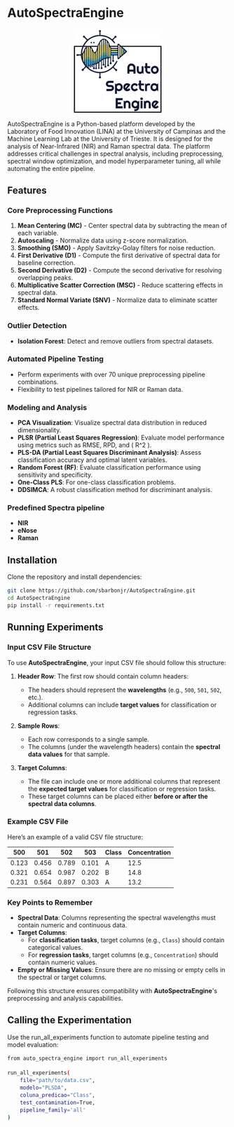 # AutoSpectraEngine

<p align="center">
  <img src="ASNlogo.png" alt="Drag Racing" width="200"/>
</p>

AutoSpectraEngine is a Python-based platform developed by the Laboratory of Food Innovation (LINA) at the University of Campinas and the Machine Learning Lab at the University of Trieste. It is designed for the analysis of Near-Infrared (NIR) and Raman spectral data. The platform addresses critical challenges in spectral analysis, including preprocessing, spectral window optimization, and model hyperparameter tuning, all while automating the entire pipeline.

## Features

### Core Preprocessing Functions
1. **Mean Centering (MC)** - Center spectral data by subtracting the mean of each variable.
2. **Autoscaling** - Normalize data using z-score normalization.
3. **Smoothing (SMO)** - Apply Savitzky-Golay filters for noise reduction.
4. **First Derivative (D1)** - Compute the first derivative of spectral data for baseline correction.
5. **Second Derivative (D2)** - Compute the second derivative for resolving overlapping peaks.
6. **Multiplicative Scatter Correction (MSC)** - Reduce scattering effects in spectral data.
7. **Standard Normal Variate (SNV)** - Normalize data to eliminate scatter effects.

### Outlier Detection
- **Isolation Forest**: Detect and remove outliers from spectral datasets.

### Automated Pipeline Testing
- Perform experiments with over 70 unique preprocessing pipeline combinations.
- Flexibility to test pipelines tailored for NIR or Raman data.

### Modeling and Analysis
- **PCA Visualization**: Visualize spectral data distribution in reduced dimensionality.
- **PLSR (Partial Least Squares Regression)**: Evaluate model performance using metrics such as RMSE, RPD, and \( R^2 \).
- **PLS-DA (Partial Least Squares Discriminant Analysis)**: Assess classification accuracy and optimal latent variables.
- **Random Forest (RF)**: Evaluate classification performance using sensitivity and specificity.
- **One-Class PLS**: For one-class classification problems.
- **DDSIMCA**: A robust classification method for discriminant analysis.

### Predefined Spectra pipeline

- **NIR**
- **eNose**
- **Raman**

## Installation

Clone the repository and install dependencies:

```bash
git clone https://github.com/sbarbonjr/AutoSpectraEngine.git
cd AutoSpectraEngine
pip install -r requirements.txt
```

## Running Experiments

### Input CSV File Structure

To use **AutoSpectraEngine**, your input CSV file should follow this structure:

1. **Header Row**: The first row should contain column headers:
   - The headers should represent the **wavelengths** (e.g., `500`, `501`, `502`, etc.).
   - Additional columns can include **target values** for classification or regression tasks.

2. **Sample Rows**:
   - Each row corresponds to a single sample.
   - The columns (under the wavelength headers) contain the **spectral data values** for that sample.

3. **Target Columns**:
   - The file can include one or more additional columns that represent the **expected target values** for classification or regression tasks.
   - These target columns can be placed either **before or after the spectral data columns**.

### Example CSV File

Here’s an example of a valid CSV file structure:

| 500   | 501   | 502   | 503   | Class | Concentration |
|-------|--------|--------|--------|-------|---------------|
| 0.123 | 0.456  | 0.789  | 0.101  | A     | 12.5          |
| 0.321 | 0.654  | 0.987  | 0.202  | B     | 14.8          |
| 0.231 | 0.564  | 0.897  | 0.303  | A     | 13.2          |

### Key Points to Remember
- **Spectral Data**: Columns representing the spectral wavelengths must contain numeric and continuous data.
- **Target Columns**:
  - For **classification tasks**, target columns (e.g., `Class`) should contain categorical values.
  - For **regression tasks**, target columns (e.g., `Concentration`) should contain numeric values.
- **Empty or Missing Values**: Ensure there are no missing or empty cells in the spectral or target columns.

Following this structure ensures compatibility with **AutoSpectraEngine**'s preprocessing and analysis capabilities.

## Calling the Experimentation

Use the run_all_experiments function to automate pipeline testing and model evaluation:

```bash
from auto_spectra_engine import run_all_experiments

run_all_experiments(
    file="path/to/data.csv",
    modelo="PLSDA", 
    coluna_predicao="Class",
    test_contamination=True,
    pipeline_family='all'
)
```